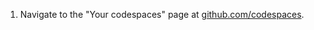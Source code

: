 1. Navigate to the "Your codespaces" page at [github.com/codespaces](https://github.com/codespaces).
